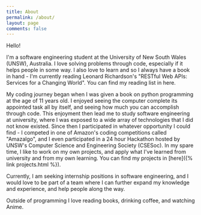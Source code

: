 ```yaml
---
title: About
permalink: /about/
layout: page
comments: false
---
```


Hello!

I'm a software engineering student at the University of New South Wales (UNSW), Australia. I love solving problems through code, especially if it helps people in some way. 
I also love to learn and so I always have a book in hand - I'm currently reading Leonard Richardson's "RESTful Web APIs: Services for a Changing World". You can find my reading list in here.

My coding journey began when I was given a book on python programming at the age of 11 years old. I enjoyed seeing the computer complete its appointed task all by itself, and seeing how much you can accomplish through code.
This enjoyment then lead me to study software engineering at university, where I was exposed to a wide array of technologies that I did not know existed. Since then I participated in whatever opportunity
I could find - I competed in one of Amazon's coding competitions called "Amazalgo", and I even participated in a 24 hour Hackathon hosted by UNSW's Computer Science and Engineering Society (CSESoc).
In my spare time, I like to work on my own projects, and apply what I've learned from university and from my own learning. You can find my projects in [here]({% link projects.html %}). 

Currently, I am seeking internship positions in software engineering, and I would love to be part of a team where I can further expand my knowledge and experience, and help people along the way. 

Outside of programming I love reading books, drinking coffee, and watching Anime.

